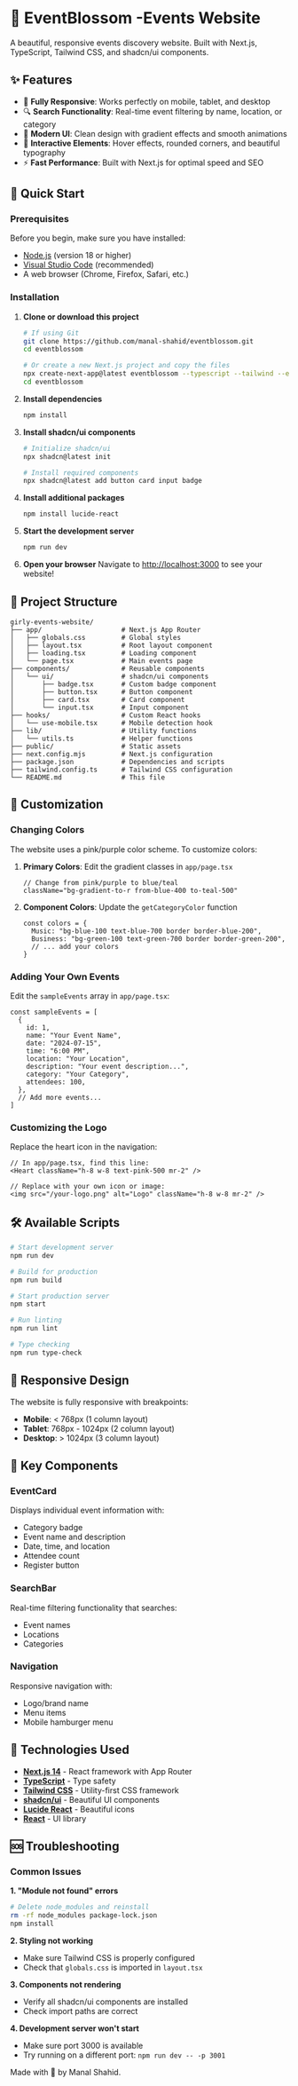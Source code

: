 # 🌸 EventBlossom -Events Website

A beautiful, responsive events discovery website. Built with Next.js, TypeScript, Tailwind CSS, and shadcn/ui components.

## ✨ Features

- 📱 **Fully Responsive**: Works perfectly on mobile, tablet, and desktop
- 🔍 **Search Functionality**: Real-time event filtering by name, location, or category
- 💖 **Modern UI**: Clean design with gradient effects and smooth animations
- 🌟 **Interactive Elements**: Hover effects, rounded corners, and beautiful typography
- ⚡ **Fast Performance**: Built with Next.js for optimal speed and SEO

## 🚀 Quick Start

### Prerequisites

Before you begin, make sure you have installed:
- [Node.js](https://nodejs.org/) (version 18 or higher)
- [Visual Studio Code](https://code.visualstudio.com/) (recommended)
- A web browser (Chrome, Firefox, Safari, etc.)

### Installation

1. **Clone or download this project**
   ```bash
   # If using Git
   git clone https://github.com/manal-shahid/eventblossom.git
   cd eventblossom
   
   # Or create a new Next.js project and copy the files
   npx create-next-app@latest eventblossom --typescript --tailwind --eslint
   cd eventblossom
   ```

2. **Install dependencies**
   ```bash
   npm install
   ```

3. **Install shadcn/ui components**
   ```bash
   # Initialize shadcn/ui
   npx shadcn@latest init
   
   # Install required components
   npx shadcn@latest add button card input badge
   ```

4. **Install additional packages**
   ```bash
   npm install lucide-react
   ```

5. **Start the development server**
   ```bash
   npm run dev
   ```

6. **Open your browser**
   Navigate to [http://localhost:3000](http://localhost:3000) to see your website!

## 📁 Project Structure

```
girly-events-website/
├── app/                    # Next.js App Router
│   ├── globals.css         # Global styles
│   ├── layout.tsx          # Root layout component
│   ├── loading.tsx         # Loading component
│   └── page.tsx            # Main events page
├── components/             # Reusable components
│   └── ui/                 # shadcn/ui components
│       ├── badge.tsx       # Custom badge component
│       ├── button.tsx      # Button component
│       ├── card.tsx        # Card component
│       └── input.tsx       # Input component
├── hooks/                  # Custom React hooks
│   └── use-mobile.tsx      # Mobile detection hook
├── lib/                    # Utility functions
│   └── utils.ts            # Helper functions
├── public/                 # Static assets
├── next.config.mjs         # Next.js configuration
├── package.json            # Dependencies and scripts
├── tailwind.config.ts      # Tailwind CSS configuration
└── README.md               # This file
```

## 🎨 Customization

### Changing Colors

The website uses a pink/purple color scheme. To customize colors:

1. **Primary Colors**: Edit the gradient classes in `app/page.tsx`
   ```tsx
   // Change from pink/purple to blue/teal
   className="bg-gradient-to-r from-blue-400 to-teal-500"
   ```

2. **Component Colors**: Update the `getCategoryColor` function
   ```tsx
   const colors = {
     Music: "bg-blue-100 text-blue-700 border border-blue-200",
     Business: "bg-green-100 text-green-700 border border-green-200",
     // ... add your colors
   }
   ```

### Adding Your Own Events

Edit the `sampleEvents` array in `app/page.tsx`:

```tsx
const sampleEvents = [
  {
    id: 1,
    name: "Your Event Name",
    date: "2024-07-15",
    time: "6:00 PM",
    location: "Your Location",
    description: "Your event description...",
    category: "Your Category",
    attendees: 100,
  },
  // Add more events...
]
```

### Customizing the Logo

Replace the heart icon in the navigation:

```tsx
// In app/page.tsx, find this line:
<Heart className="h-8 w-8 text-pink-500 mr-2" />

// Replace with your own icon or image:
<img src="/your-logo.png" alt="Logo" className="h-8 w-8 mr-2" />
```

## 🛠️ Available Scripts

```bash
# Start development server
npm run dev

# Build for production
npm run build

# Start production server
npm start

# Run linting
npm run lint

# Type checking
npm run type-check
```

## 📱 Responsive Design

The website is fully responsive with breakpoints:
- **Mobile**: < 768px (1 column layout)
- **Tablet**: 768px - 1024px (2 column layout)
- **Desktop**: > 1024px (3 column layout)

## 🎯 Key Components

### EventCard
Displays individual event information with:
- Category badge
- Event name and description
- Date, time, and location
- Attendee count
- Register button

### SearchBar
Real-time filtering functionality that searches:
- Event names
- Locations
- Categories

### Navigation
Responsive navigation with:
- Logo/brand name
- Menu items
- Mobile hamburger menu

## 🌟 Technologies Used

- **[Next.js 14](https://nextjs.org/)** - React framework with App Router
- **[TypeScript](https://www.typescriptlang.org/)** - Type safety
- **[Tailwind CSS](https://tailwindcss.com/)** - Utility-first CSS framework
- **[shadcn/ui](https://ui.shadcn.com/)** - Beautiful UI components
- **[Lucide React](https://lucide.dev/)** - Beautiful icons
- **[React](https://reactjs.org/)** - UI library


## 🆘 Troubleshooting

### Common Issues

**1. "Module not found" errors**
```bash
# Delete node_modules and reinstall
rm -rf node_modules package-lock.json
npm install
```

**2. Styling not working**
- Make sure Tailwind CSS is properly configured
- Check that `globals.css` is imported in `layout.tsx`

**3. Components not rendering**
- Verify all shadcn/ui components are installed
- Check import paths are correct

**4. Development server won't start**
- Make sure port 3000 is available
- Try running on a different port: `npm run dev -- -p 3001`


Made with 💖 by Manal Shahid.
